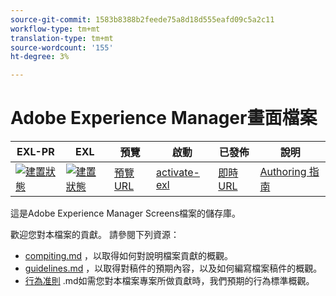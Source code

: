 ```yaml
---
source-git-commit: 1583b8388b2feede75a8d18d555eafd09c5a2c11
workflow-type: tm+mt
translation-type: tm+mt
source-wordcount: '155'
ht-degree: 3%

---
```

# Adobe Experience Manager畫面檔案

| EXL-PR | EXL | 預覽 | 啟動 | 已發佈 | 說明 |
|--- |--- |--- |--- |--- |--- |
| [![建置狀態](https://docs.ci.corp.adobe.com/view/exl-pr/job/experience-manager-screens.en_pr-exl/badge/icon)](https://docs.ci.corp.adobe.com/view/exl-pr/job/experience-manager-screens.en_pr-exl/lastBuild/) | [![建置狀態](https://docs.ci.corp.adobe.com/view/exl-pr/job/experience-manager-screens.en_exl/lastBuild/badge/icon)](https://docs.ci.corp.adobe.com/view/exl-pr/job/experience-manager-screens.en_exl/lastBuild/lastBuild) | [預覽URL](https://experienceleague.corp.adobe.com/docs/experience-manager-screens/using/about-guide.html?lang=en) | [activate-exl](https://docs.ci.corp.adobe.com/job/activate-exl/build/) | [即時URL](https://experienceleague.adobe.com/docs/experience-manager-screens/using/about-guide.html?lang=en) | [Authoring 指南](https://experienceleague.adobe.com/docs/authoring-guide-exl/using/home.html?lang=en) |

這是Adobe Experience Manager Screens檔案的儲存庫。

歡迎您對本檔案的貢獻。 請參閱下列資源：

* [compiting.md](contributing.md) ，以取得如何對說明檔案貢獻的概觀。
* [guidelines.md](guidelines.md) ，以取得對稿件的預期內容，以及如何編寫檔案稿件的概觀。
* [行為准則](code-of-conduct.md) .md如需您對本檔案專案所做貢獻時，我們預期的行為標準概觀。
